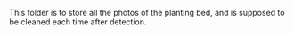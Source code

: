 This folder is to store all the photos of the planting bed, 
and is supposed to be cleaned each time after detection.